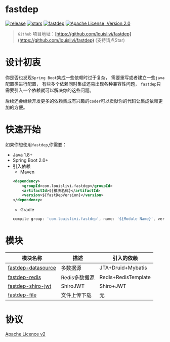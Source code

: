 # fastdep

[![release](https://img.shields.io/github/release/louislivi/fastdep.svg?style=popout-square)](https://github.com/louislivi/fastdep/releases)
[![stars](https://img.shields.io/github/stars/louislivi/fastdep.svg?style=popout-square)](https://github.com/louislivi/fastdep/stargazers)
[![fastdep](https://img.shields.io/badge/fastdep-%F0%9F%92%97-pink.svg?style=popout-square)](https://github.com/louislivi/fastdep)
[![Apache License, Version 2.0](https://img.shields.io/github/license/apache/maven.svg?label=License)][license]

> `Github` 项目地址：[https://github.com/louislivi/fastdep](https://github.com/louislivi/fastdep) (支持请点Star)

# 设计初衷

你是否也发现`Spring Boot`集成一些依赖时过于复杂，
需要重写或者建立一些`java`配置类进行配置，
有些多个依赖同时集成还易出现各种兼容性问题，
`fastdep`只需要引入一个依赖就可以解决你的这些问题。

后续还会继续开发更多的依赖集成有兴趣的`coder`可以贡献你的代码让集成依赖更加的方便。

# 快速开始

如果你想使用`fastdep`,你需要：
- Java 1.8+
- Spring Boot 2.0+
- 引入依赖
    - Maven
    ```xml
    <dependency>
        <groupId>com.louislivi.fastdep</groupId>
        <artifactId>${模块名称}</artifactId>
        <version>${fastDepVersion}</version>
    </dependency>
    ```
    - Gradle
    ```groovy
    compile group: 'com.louislivi.fastdep', name: '${Module Name}', version: '${fastDepVersion}'
    ```
  
# 模块

|  模块名称  |  描述  | 引入的依赖 |
| ------------ | ------------- | ------------------ |
| [fastdep-datasource](module/fastdep-datasource)   | 多数据源 | JTA+Druid+Mybatis |
| [fastdep-redis](module/fastdep-redis)   | Redis多数据源  | Redis+RedisTemplate |
| [fastdep-shiro-jwt](module/fastdep-shiro-jwt)   | ShiroJWT  | Shiro+JWT |
| [fastdep-file](module/fastdep-file)   | 文件上传下载  | 无 |


# 协议

[Apache Licence v2][license]


[home]: https://fastdep.louislivi.com/
[license]: https://www.apache.org/licenses/LICENSE-2.0
[releases]: https://github.com/louislivi/fastdep/releases
